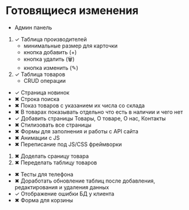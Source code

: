 # Готовящиеся изменения

- Админ панель
1) ✓ Таблица производителей
	- минимальные размер для карточки
	- кнопка добавить	(+)
	- кнопка удалить	(🗑)
	- кнопка изменить	(✎)
2) ✓ Таблица товаров
	- CRUD операции
- ✓ Страница новинок
- ✖ Строка поиска
- ✖ Показ товаров с указанием их числа со склада
- ✖ В товарах показывать отдельно что есть в наличии и чего нет
- ✓ Добавить страницы Товары, О товаре, О нас, Контакты
- ✖ Стилизовать все страницы
- ✖ Формы для заполнения и работы с API сайта
- ✖ Анимации с JS
- ✖ Переписание под JS/CSS фреймворки
1) ✖ Доделать сраницу товара
2) ✖ Переделать таблицу товаров
- ✖ Тесты для телефона
- ✖ Доработать обновление таблиц после добавления, редактирования и удаления данных
- ✓ Отображение ошибки БД у клиента 
- ✖ Форма для корзины